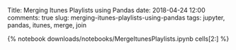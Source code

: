 Title: Merging Itunes Playlists using Pandas
date: 2018-04-24 12:00
comments: true
slug: merging-itunes-playlists-using-pandas
tags: jupyter, pandas, itunes, merge, join

{% notebook downloads/notebooks/MergeItunesPlaylists.ipynb cells[2:] %}